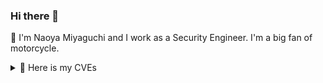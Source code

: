 ### Hi there 👋

<!--
**mute1997/mute1997** is a ✨ _special_ ✨ repository because its `README.md` (this file) appears on your GitHub profile.

Here are some ideas to get you started:

- 🔭 I’m currently working on ...
- 🌱 I’m currently learning ...
- 👯 I’m looking to collaborate on ...
- 🤔 I’m looking for help with ...
- 💬 Ask me about ...
- 📫 How to reach me: ...
- 😄 Pronouns: ...
- ⚡ Fun fact: ...
-->

🔭 I'm Naoya Miyaguchi and I work as a Security Engineer. I'm a big fan of motorcycle.

<details>

<summary> 🌱 Here is my CVEs </summary>
<br>

| CVE | CWE |　CVSSv3 |
| :---: | :---: | :---: |
CVE-2024-23180 | CWE-20 | 3.5
CVE-2023-50175 | CWE-79 | 5.4
CVE-2023-49807 | CWE-79 | 5.4
CVE-2023-49779 | CWE-79 | 5.4
CVE-2023-49598 | CWE-79 | 5.4
CVE-2023-47215 | CWE-79 | 5.4
CVE-2021-20673 | CWE-79 | 4.8
CVE-2021-20672 | CWE-79 | 6.1

</details>
